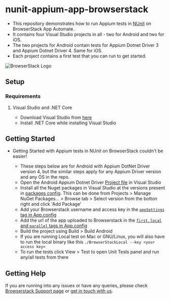 # nunit-appium-app-browserstack

 - This repository demonstrates how to run Appium tests in [NUnit](https://nunit.org/) on BrowserStack App Automate.
 - It contains four Visual Studio projects in all - two for Android and two for iOS.
 - The two projects for Android contain tests for Appium Dotnet Driver 3 and Appium Dotnet Driver 4. Same for iOS.
 - Each project contains a first test that you can run to get started.

![BrowserStack Logo](https://d98b8t1nnulk5.cloudfront.net/production/images/layout/logo-header.png?1469004780)

## Setup

### Requirements

1. Visual Studio and .NET Core

    - Download Visual Studio from [here](https://visualstudio.microsoft.com/)
    - Install .NET Core while installing Visual Studio

## Getting Started

- Getting Started with Appium tests in NUnit on BrowserStack couldn't be easier!

    - These steps below are for Android with Appium DotNet Driver version 4, but the similar steps apply for any Appium Driver version and any OS in the repo.
    - Open the Android Appium Dotnet Driver [Project file](https://github.com/gshah30/nunit-appium-app-browserstack/blob/master/android/appium_dotnet_driver_4_examples/android.csproj) in Visual Studio
    - Install all the Nuget packages in Visual Studio at the versions present in [packages config](https://github.com/gshah30/nunit-appium-app-browserstack/blob/master/android/appium_dotnet_driver_4_examples/packages.config). This can be done from Projects > Manage NuGet Packages... > Browse tab > Select version from the botton right and click 'Add Package'
    - Add your Browserstack username and access key in the [`appSettings` tag in App.config](https://github.com/gshah30/nunit-appium-app-browserstack/blob/master/android/appium_dotnet_driver_4_examples/App.config)
    - Add the url of the app uploaded to Browserstack in the [`first`, `local` and `parallel` tags in App.config](https://github.com/gshah30/nunit-appium-app-browserstack/blob/master/android/appium_dotnet_driver_4_examples/App.config)
    - Build the project using Build > Build Android
    - If you are running Local test on Mac or GNU/Linux, you will also have to run the local binary like this `./BrowserStackLocal --key <your access key>`
    - To run the tests click View > Test to open Unit Tests panel and run any/all tests from there

## Getting Help

If you are running into any issues or have any queries, please check [Browserstack Support page](https://www.browserstack.com/support/app-automate) or [get in touch with us](https://www.browserstack.com/contact?ref=help).
